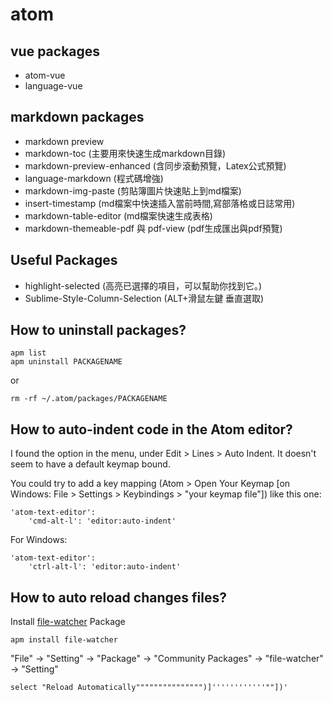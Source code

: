 atom
====

vue packages
--------------
* atom-vue
* language-vue

markdown packages
-----------------
* markdown preview
* markdown-toc (主要用來快速生成markdown目錄)
* markdown-preview-enhanced (含同步滾動預覽，Latex公式預覽)
* language-markdown (程式碼增強)
* markdown-img-paste (剪貼簿圖片快速貼上到md檔案)
* insert-timestamp (md檔案中快速插入當前時間,寫部落格或日誌常用)
* markdown-table-editor (md檔案快速生成表格)
* markdown-themeable-pdf 與 pdf-view (pdf生成匯出與pdf預覽)

Useful Packages
---------------
* highlight-selected (高亮已選擇的項目，可以幫助你找到它。)
* Sublime-Style-Column-Selection (ALT+滑鼠左鍵 垂直選取)

How to uninstall packages?
--------------------------
	
	apm list
	apm uninstall PACKAGENAME 

or 

	rm -rf ~/.atom/packages/PACKAGENAME


How to auto-indent code in the Atom editor?
-------------------------------------------
I found the option in the menu, under Edit > Lines > Auto Indent. It doesn't seem to have a default keymap bound.

You could try to add a key mapping (Atom > Open Your Keymap [on Windows: File > Settings > Keybindings > "your keymap file"]) like this one:

	'atom-text-editor':
		'cmd-alt-l': 'editor:auto-indent'

For Windows:

	'atom-text-editor':
		'ctrl-alt-l': 'editor:auto-indent'

How to auto reload changes files?
--------------------------------
Install [file-watcher](https://atom.io/packages/file-watcher) Package

	apm install file-watcher

"File" -> "Setting" -> "Package" -> "Community Packages" -> "file-watcher" -> "Setting"

	select "Reload Automatically""""""""""""""")]''''''''''''""])'
